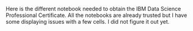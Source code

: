 Here is the different notebook needed to obtain the IBM Data Science Professional Certificate.
All the notebooks are already trusted but I have some displaying issues with a few cells. I did not figure it out yet.
